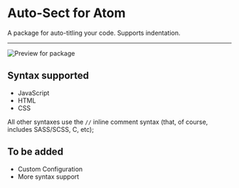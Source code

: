 # Auto-Sect for Atom

A package for auto-titling your code. Supports indentation.

<hr/>

![Preview for package](https://s18.postimg.org/myzysocgp/gifffff.gif)

## Syntax supported

- JavaScript
- HTML
- CSS

All other syntaxes use the `//` inline comment syntax (that, of course, includes SASS/SCSS, C, etc);

## To be added

- Custom Configuration
- More syntax support
